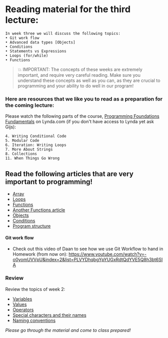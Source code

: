 # Reading material for the third lecture:

```
In week three we will discuss the following topics:
• Git work flow
• Advanced data types [Objects]
• Conditions
• Statements vs Expressions
• Loops (for/while)
• Functions
```


> :boom: IMPORTANT: The concepts of these weeks are extremely important, and require very careful reading. 
> Make sure you understand these concepts as well as you can, as they are crucial to programming and your ability to do well in our program!




### Here are resources that we like you to read as a preparation for the coming lecture:

Please watch the following parts of the course, [Programming Foundations Fundamentals](https://www.lynda.com/Programming-Foundations-tutorials/Welcome/83603/90426-4.html) on Lynda.com (if you don't have access to Lynda yet ask Gijs):

    4. Writing Conditional Code
    5. Modular Code
    6. Iteration: Writing Loops
    7. More About Strings
    8. Collections
    11. When Things Go Wrong 

## Read the following articles that are very important to programming!
- [Array](http://javascript.info/array)
- [Loops](http://javascript.info/while-for)
- [Functions](http://javascript.info/function-basics)
- [Another Functions article](http://eloquentjavascript.net/03_functions.html)
- [Objects](http://javascript.info/object)
- [Conditions](http://javascript.info/ifelse)
- [Program structure](http://eloquentjavascript.net/02_program_structure.html)

#### Git work flow
- Check out this video of Daan to see how we use Git Workflow to hand in Homework (from now on): https://www.youtube.com/watch?v=-o0yomUVVpU&index=2&list=PLVYDhqbgYpYUGxRdtQdYVE5Q8h3bt6SIA

### Review

Review the topics of week 2:

- [Variables](./../../../../fundamentals/blob/master/fundamentals/variables.md)
- [Values](./../../../../fundamentals/blob/master/fundamentals/values.md)
- [Operators](./../../../../fundamentals/blob/master/fundamentals/operators.md)
- [Special characters and their names](./../../../../fundamentals/blob/master/fundamentals/names_of_special_characters.md)
- [Naming conventions](./../../../../fundamentals/blob/master/fundamentals/naming_conventions.md)

_Please go through the material and come to class prepared!_
